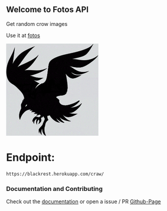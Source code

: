 ## Welcome to Fotos API

Get random crow images

Use it at [fotos](https://blackrest.herokuapp.com/craw/) 

<img src="https://raw.githubusercontent.com/blacksmithop/fotos/master/static/cover.gif" alt="crow" width="250" height="250">

# Endpoint:
```
https://blackrest.herokuapp.com/craw/
```

### Documentation and Contributing

Check out the [documentation](https://github.com/blacksmithop/fotos/wiki/How-to-use) or open a issue / PR
[Github-Page](https://blacksmithop.github.io/fotos/)
